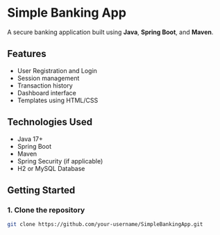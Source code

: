 # Simple Banking App

A secure banking application built using **Java**, **Spring Boot**, and **Maven**.

## Features
- User Registration and Login
- Session management
- Transaction history
- Dashboard interface
- Templates using HTML/CSS

## Technologies Used
- Java 17+
- Spring Boot
- Maven
- Spring Security (if applicable)
- H2 or MySQL Database

## Getting Started

### 1. Clone the repository
```bash
git clone https://github.com/your-username/SimpleBankingApp.git
